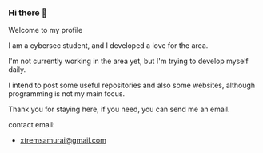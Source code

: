 ### Hi there 👋

Welcome to my profile

I am a cybersec student, and I developed a love for the area.

I'm not currently working in the area yet, but I'm trying to develop myself daily.

I intend to post some useful repositories and also some websites, although programming is not my main focus.

Thank you for staying here, if you need, you can send me an email.

contact email:
- xtremsamurai@gmail.com

<!--

- 🔭 I’m currently working on ...
- 🌱 I’m currently learning ...
- 👯 I’m looking to collaborate on ...
- 🤔 I’m looking for help with ...
- 💬 Ask me about ...
- 📫 How to reach me: ...
- 😄 Pronouns: ...
- ⚡ Fun fact: ...
-->
